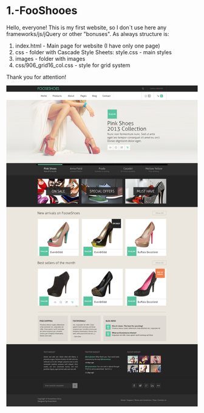 1.-FooShooes
============

Hello, everyone!
This is my first website, so I don`t use here any frameworks/js/jQuery or other "bonuses".
As always structure is:
  1) index.html - Main page for website (I have only one page)
  2) css - folder with Cascade Style Sheets: style.css - main styles
  3) images - folder with images
  4) css/906_grid16_col.css - style for grid system
  
Thank you for attention!

![alt tag](images/Home.jpg)
